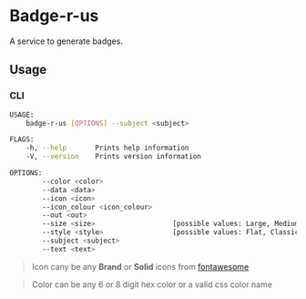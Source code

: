 # Badge-r-us

A service to generate badges.

## Usage

### CLI

```sh
USAGE:
    badge-r-us [OPTIONS] --subject <subject>

FLAGS:
    -h, --help       Prints help information
    -V, --version    Prints version information

OPTIONS:
        --color <color>
        --data <data>
        --icon <icon>
        --icon_colour <icon_colour>
        --out <out>
        --size <size>                   [possible values: Large, Medium, Small]
        --style <style>                 [possible values: Flat, Classic]
        --subject <subject>
        --text <text>
```


> Icon cany be any **Brand** or **Solid** icons from [fontawesome](https://fontawesome.com/icons?d=gallery&s=brands,solid)

> Color can be any 6 or 8 digit hex color or a valid css color name
